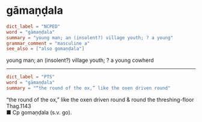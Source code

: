 # gāmaṇḍala

``` toml
dict_label = "NCPED"
word = "gāmaṇḍala"
summary = "young man; an (insolent?) village youth; ? a young"
grammar_comment = "masculine a"
see_also = ["also gomaṇḍala"]
```

young man; an (insolent?) village youth; ? a young cowherd

--------------------

``` toml
dict_label = "PTS"
word = "gāmaṇḍala"
summary = "“the round of the ox,” like the oxen driven round"
```

“the round of the ox,” like the oxen driven round & round the threshing\-floor Thag.1143  
■ Cp gomaṇḍala (s.v. go).

